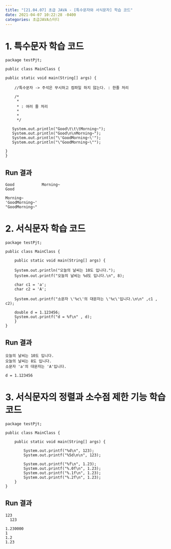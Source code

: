 ```yaml
---
title: "[21.04.07] 초급 JAVA - [특수문자와 서식문자] 학습 코드"
date: 2021-04-07 10:22:28 -0400
categories: 초급JAVA스터디
---
```



# 1. 특수문자 학습 코드

	package testPjt;
	
    public class MainClass {
	
	public static void main(String[] args) {
		
		//특수문자 -> 주석은 무시하고 컴파일 하지 않는다. : 한줄 처리
		
		/*
		 * 
		 * : 여러 줄 처리 
		 * 
		 * 
		 */
		
	   System.out.println("Good\t\t\tMorning~");
	   System.out.println("Good\n\nMorning~");
	   System.out.println("\'GoodMorning~\'");
	   System.out.println("\"GoodMorning~\"");
		
	}
	}

## Run 결과
	Good			Morning~
	Good
	
	Morning~
	'GoodMorning~'
	"GoodMorning~"

# 2. 서식문자 학습 코드

	package testPjt;
	
	public class MainClass {
	
		public static void main(String[] args) {
			
		System.out.println("오늘의 날씨는 10도 입니다.");
		System.out.printf("오늘의 날씨는 %d도 입니다.\n", 8);
		
		char c1 = 'a';
		char c2 = 'A';
		
		System.out.printf("소문자 \'%c\'의 대문자는 \'%c\'입니다.\n\n" ,c1 , c2);	
		
		double d = 1.123456;
		System.out.printf("d = %f\n" , d);
		}
	}

## Run 결과
	오늘의 날씨는 10도 입니다.
	오늘의 날씨는 8도 입니다.
	소문자 'a'의 대문자는 'A'입니다.
	
	d = 1.123456
	
# 3. 서식문자의 정렬과 소수점 제한 기능 학습 코드

	package testPjt;
	
	public class MainClass {
	
		public static void main(String[] args) {
			
			System.out.printf("%d\n", 123);
			System.out.printf("%5d\n\n", 123);
			
			System.out.printf("%f\n", 1.23);
			System.out.printf("%.0f\n", 1.23);
			System.out.printf("%.1f\n", 1.23);
			System.out.printf("%.2f\n", 1.23);
		}
	}

## Run 결과
	123
	  123
	
	1.230000
	1
	1.2
	1.23
